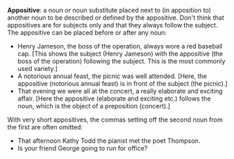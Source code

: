 **Appositive**: a noun or noun substitute placed next to (in apposition to) another noun to be described or defined by the appositive. Don't think that appositives are for subjects only and that they always follow the subject. The appositive can be placed before or after any noun:

 - Henry Jameson, the boss of the operation, always wore a red baseball cap. [This shows the subject (Henry Jameson) with the appositive (the boss of the operation) following the subject. This is the most commonly used variety.]
 - A notorious annual feast, the picnic was well attended. [Here, the appositive (notorious annual feast) is in front of the subject (the picnic).]
 - That evening we were all at the concert, a really elaborate and exciting affair. [Here the appositive (elaborate and exciting etc.) follows the noun, which is the object of a preposition (concert).]

With very short appositives, the commas setting off the second noun from the first are often omitted:

 - That afternoon Kathy Todd the pianist met the poet Thompson.
 - Is your friend George going to run for office?
